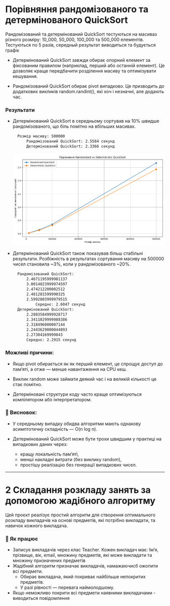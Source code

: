 # Порівняння рандомізованого та детермінованого QuickSort

Рандомізований та детермінований QuickSort тестуються на масиваз різного розміру: 10_000, 50_000, 100_000 та 500_000 елементів. Тестуються по 5 разів, середный результат виводиться та будується графік

- Детермінований QuickSort завжди обирає опорний елемент за фіксованим правилом (наприклад, перший або останній елемент). Це дозволяє краще передбачити розділення масиву та оптимізувати кешування.

- Рандомізований QuickSort обирає pivot випадково. Це призводить до додаткових викликів random.randint(), які хоч і незначні, але додають час.


### Результати
- Детермінований QuickSort в середньому сортував на 10% швидше рандомізованого, що біль помітно на вбільших масивах.

        Розмір масиву: 500000
            Рандомізований QuickSort: 2.5584 секунд
            Детермінований QuickSort: 2.3366 секунд

    ![alt text](image.png)

- Детермінований QuickSort також показував більш стабільні результати. Розбіжність в результатах сортування масиву на 500000 чисел становила ~3%, коли у рандомізованого ~20%.

        Рандомізований QuickSort:
            2.4671195999981137
            3.0014023999974597
            2.474212200002512
            2.481281599990325
            2.5992803999979515
                Середнє: 2.6047 секунд
        Детермінований QuickSort:
            2.2803584999928717
            2.3411029999988386
            2.318496000007144
            2.2443629000044893
            2.27304169999843
            Середнє: 2.2915 секунд

### Можливі причини:
- Якщо pivot обирається як як перший елемент, це спрощує доступ до пам’яті, а отже — менше навантаження на CPU кеш.

- Виклик random може займати деякий час і на великій кількості це стає помітно.

- Детерміновані структури коду часто краще оптимізуються компілятором або інтерпретатором.





### 📌 Висновок:
- У середньому випадку обидва алгоритми мають однакову асимптотичну складність — O(n log n).

- Детермінований QuickSort може бути трохи швидшим у практиці на випадкових даних через: 
  - кращу локальність пам’яті,
  - менші накладні витрати (без виклику random),
  - простішу реалізацію без генерації випадкових чисел.

---

# 2 Складання розкладу занять за допомогою жадібного алгоритму
Цей проєкт реалізує простий алгоритм для створення оптимального розкладу викладачів на основі предметів, які потрібно викладати, та навичок кожного викладача.

###  🔧 Як працює
- Записує викладачів через клас Teacher. Кожен викладач має: Ім’я, прізвище, вік, email, множину предметів, які може викладати та множину призначених предметів
- Жадібний алгоритм призначає викладачів, намажаючисб ожопити всі предмети.       
  - Обирає викладача, який покриває найбільше непокритих предметів.
  - У разі рівності — перевага наймолодшому.
- Якщо неможливо покрити всі предмети наявними викладачами - виводиться повідомлення
